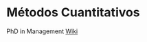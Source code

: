 # Métodos Cuantitativos 

PhD in Management [Wiki](https://github.com/CamiloContrerasPhD/QuantiMethods/wiki/Preparaci%C3%B3n-para-el-seminario)
